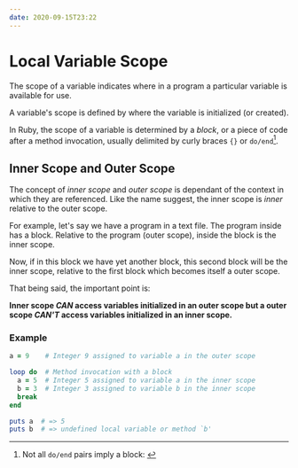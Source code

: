 ```yaml
---
date: 2020-09-15T23:22
---
```


# Local Variable Scope

The scope of a variable indicates where in a program a particular variable is
available for use.

A variable's scope is defined by where the variable is initialized (or
created).

In Ruby, the scope of a variable is determined by a _block_, or a piece of code
after a method invocation, usually delimited by curly braces `{}` or
`do/end`[^1].


## Inner Scope and Outer Scope

The concept of _inner scope_ and _outer scope_ is dependant of the context in
which they are referenced. Like the name suggest, the inner scope is _inner_
relative to the outer scope.

For example, let's say we have a program in a text file. The program inside has
a block. Relative to the program (outer scope), inside the block is the inner
scope.

Now, if in this block we have yet another block, this second block will be the
inner scope, relative to the first block which becomes itself a outer scope.

That being said, the important point is:

**Inner scope *CAN* access variables initialized in an outer scope but a outer
scope *CAN'T* access variables initialized in an inner scope.**


### Example

```ruby
a = 9    # Integer 9 assigned to variable a in the outer scope

loop do  # Method invocation with a block
  a = 5  # Integer 5 assigned to variable a in the inner scope
  b = 3  # Integer 3 assigned to variable b in the inner scope
  break
end

puts a  # => 5
puts b  # => undefined local variable or method `b'
```


[^1]: Not all `do/end` pairs imply a block: <aeb4fea2>
